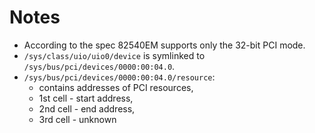 # Notes


- According to the spec 82540EM supports only the 32-bit PCI mode.
- `/sys/class/uio/uio0/device` is symlinked to `/sys/bus/pci/devices/0000:00:04.0`.
- `/sys/bus/pci/devices/0000:00:04.0/resource`:
    - contains addresses of PCI resources,
    - 1st cell - start address,
    - 2nd cell - end address,
    - 3rd cell - unknown

